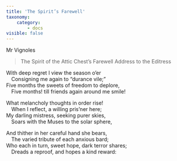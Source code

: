 ```yaml
---
title: 'The Spirit’s Farewell'
taxonomy:
    category:
        - docs
visible: false
---
```


<div class="author">Mr Vignoles</div>

> The Spirit of the Attic Chest’s Farewell Address to the Editress 
  
With deep regret I view the season o’er  
&emsp;Consigning me again to “durance vile;”  
Five months the sweets of freedom to deplore,  
&emsp;Five months! till friends again around me smile!  
  
What melancholy thoughts in order rise!  
&emsp;When I reflect, a willing pris’ner here;  
My darling mistress, seeking purer skies,  
&emsp;Soars with the Muses to the solar sphere,  
  
And thither in her careful hand she bears,  
&emsp;The varied tribute of each anxious bard;  
Who each in turn, sweet hope, dark terror shares;  
&emsp;Dreads a reproof, and hopes a kind reward: